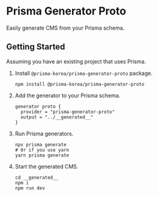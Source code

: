 # Prisma Generator Proto

Easily generate CMS from your Prisma schema.

## Getting Started

Assuming you have an existing project that uses Prisma.

1. Install `@prisma-korea/prisma-generator-proto` package.

   ```shell
   npm install @prisma-korea/prisma-generator-proto
   ```

2. Add the generator to your Prisma schema.

   ```prisma
   generator proto {
     provider = "prisma-generator-proto"
     output = "../__generated__"
   }
   ```

3. Run Prisma generators.

   ```shell
   npx prisma generate
   # Or if you use yarn
   yarn prisma generate
   ```

4. Start the generated CMS.

   ```shell
   cd __generated__
   npm i
   npm run dev
   ```
